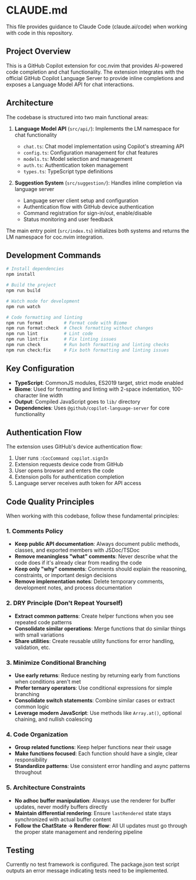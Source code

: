 # CLAUDE.md

This file provides guidance to Claude Code (claude.ai/code) when working with code in this repository.

## Project Overview

This is a GitHub Copilot extension for coc.nvim that provides AI-powered code completion and chat functionality. The extension integrates with the official GitHub Copilot Language Server to provide inline completions and exposes a Language Model API for chat interactions.

## Architecture

The codebase is structured into two main functional areas:

1. **Language Model API** (`src/api/`): Implements the LM namespace for chat functionality
   - `chat.ts`: Chat model implementation using Copilot's streaming API
   - `config.ts`: Configuration management for chat features
   - `models.ts`: Model selection and management
   - `auth.ts`: Authentication token management
   - `types.ts`: TypeScript type definitions

2. **Suggestion System** (`src/suggestion/`): Handles inline completion via language server
   - Language server client setup and configuration
   - Authentication flow with GitHub device authentication
   - Command registration for sign-in/out, enable/disable
   - Status monitoring and user feedback

The main entry point (`src/index.ts`) initializes both systems and returns the LM namespace for coc.nvim integration.

## Development Commands

```bash
# Install dependencies
npm install

# Build the project
npm run build

# Watch mode for development
npm run watch

# Code formatting and linting
npm run format        # Format code with Biome
npm run format:check  # Check formatting without changes
npm run lint          # Lint code
npm run lint:fix      # Fix linting issues
npm run check         # Run both formatting and linting checks
npm run check:fix     # Fix both formatting and linting issues
```

## Key Configuration

- **TypeScript**: CommonJS modules, ES2019 target, strict mode enabled
- **Biome**: Used for formatting and linting with 2-space indentation, 100-character line width
- **Output**: Compiled JavaScript goes to `lib/` directory
- **Dependencies**: Uses `@github/copilot-language-server` for core functionality

## Authentication Flow

The extension uses GitHub's device authentication flow:
1. User runs `:CocCommand copilot.signIn`
2. Extension requests device code from GitHub
3. User opens browser and enters the code
4. Extension polls for authentication completion
5. Language server receives auth token for API access

## Code Quality Principles

When working with this codebase, follow these fundamental principles:

### 1. Comments Policy
- **Keep public API documentation**: Always document public methods, classes, and exported members with JSDoc/TSDoc
- **Remove meaningless "what" comments**: Never describe what the code does if it's already clear from reading the code
- **Keep only "why" comments**: Comments should explain the reasoning, constraints, or important design decisions
- **Remove implementation notes**: Delete temporary comments, development notes, and process documentation

### 2. DRY Principle (Don't Repeat Yourself)
- **Extract common patterns**: Create helper functions when you see repeated code patterns
- **Consolidate similar operations**: Merge functions that do similar things with small variations
- **Share utilities**: Create reusable utility functions for error handling, validation, etc.

### 3. Minimize Conditional Branching
- **Use early returns**: Reduce nesting by returning early from functions when conditions aren't met
- **Prefer ternary operators**: Use conditional expressions for simple branching
- **Consolidate switch statements**: Combine similar cases or extract common logic
- **Leverage modern JavaScript**: Use methods like `Array.at()`, optional chaining, and nullish coalescing

### 4. Code Organization
- **Group related functions**: Keep helper functions near their usage
- **Make functions focused**: Each function should have a single, clear responsibility
- **Standardize patterns**: Use consistent error handling and async patterns throughout

### 5. Architecture Constraints
- **No adhoc buffer manipulation**: Always use the renderer for buffer updates, never modify buffers directly
- **Maintain differential rendering**: Ensure `lastRendered` state stays synchronized with actual buffer content
- **Follow the ChatState → Renderer flow**: All UI updates must go through the proper state management and rendering pipeline

## Testing

Currently no test framework is configured. The package.json test script outputs an error message indicating tests need to be implemented.
